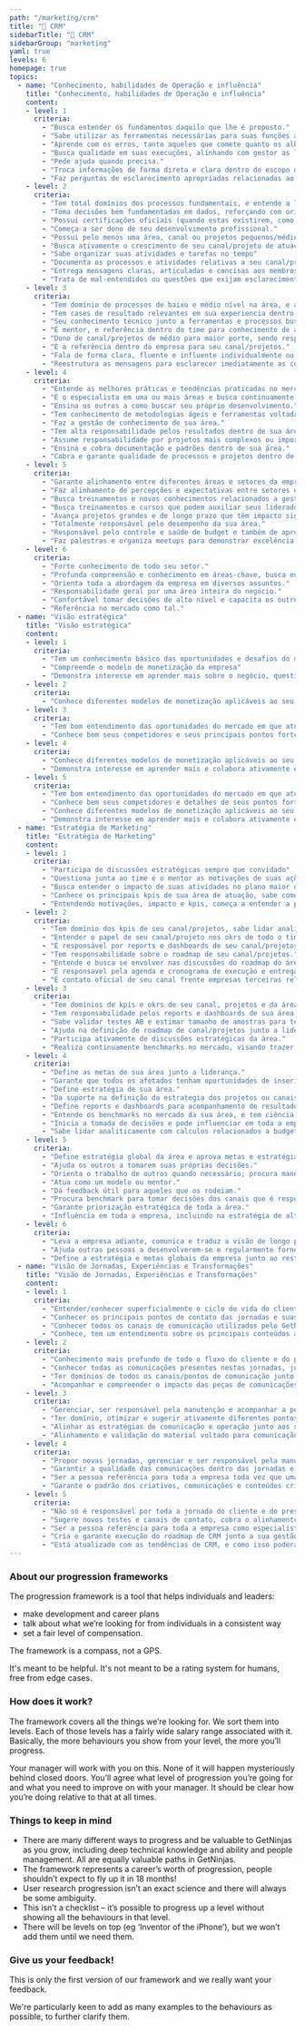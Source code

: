 ```yaml
---
path: "/marketing/crm"
title: "🧑 CRM"
sidebarTitle: "🧑 CRM"
sidebarGroup: "marketing"
yaml: true
levels: 6
homepage: true
topics:
  - name: "Conhecimento, habilidades de Operação e influência"
    title: "Conhecimento, habilidades de Operação e influência"
    content:
    - level: 1
      criteria: 
        - "Busca entender os fundamentos daquilo que lhe é proposto."
        - "Sabe utilizar as ferramentas necessárias para suas funções atuais, mas continua se aprofundando nas mesmas para suas atividades futuras."
        - "Aprende com os erros, tanto aqueles que comete quanto os alheios."
        - "Busca qualidade em suas execuções, alinhando com gestor as limitações de tempo e budget."
        - "Pede ajuda quando precisa."
        - "Troca informações de forma direta e clara dentro do escopo de trabalho."
        - "Faz perguntas de esclarecimento apropriadas relacionadas ao próprio trabalho durante as comunicações com outros."
    - level: 2
      criteria: 
        - "Tem total domínios dos processos fundamentais, e entende a lógica estrutural de campanhas e contas de canais distintos."
        - "Toma decisões bem fundamentadas em dados, reforçando com orientação da gestão, visando contribuições significativas."
        - "Possui certificações oficiais (quando estas existirem, como as do Google, Facebook e Exact Target)."
        - "Começa a ser dono de seu desenvolvimento profissional."
        - "Possui pelo menos uma área, canal ou projetos pequenos/médios em que é dono."
        - "Busca ativamente o crescimento de seu canal/projeto de atuação e é responsavel pelo resultado do memso."
        - "Sabe organizar suas atividades e tarefas no tempo"
        - "Documenta os processos e atividades relativas a seu canal/projeto (segundo orientação de mentor)"
        - "Entrega mensagens claras, articuladas e concisas aos membros da equipe e de outros squads."
        - "Trata de mal-entendidos ou questões que exijam esclarecimento ao falar com os outros ao reafirmar as informações muito diferentes."
    - level: 3
      criteria: 
        - "Tem domínio de processos de baixo e médio nível na área, e alto nível em seu canal/projetos."
        - "Tem cases de resultado relevantes em sua experiencia dentro da área (de dentro ou fora do GetNinjas)"
        - "Seu conhecimento técnico junto a ferramentas e processos busca estar na crista da onda de sua área, discutindo continuamente com outras empresas, e buscando material referente a novas praticas e features (ex. capaz de discutir de frente com especialistas do Google sobre Google Ads, ou a times de mkt/crm de outras empresas)."
        - "É mentor, e referência dentro do time para conhecimento de área."
        - "Dono de canal/projetos de médio para maior porte, sendo responsavel por seu cronograma, documentações, entregas e também da instrução de colaboradores envolvidos com os mesmos. "
        - "É a referência dentro da empresa para seu canal/projetos."
        - "Fala de forma clara, fluente e influente individualmente ou com outros grupos/pessoas."
        - "Reestrutura as mensagens para esclarecer imediatamente as confusões ou mal-entendidos, ou para modificar o tom."
    - level: 4
      criteria: 
        - "Entende as melhores práticas e tendências praticadas no mercado, faz muito benchmark, além de estar por dentro de novos canais e estratégias."
        - "É o especialista em uma ou mais áreas e busca continuamente formar novos especialistas de sua especialidade."
        - "Ensina os outros a como buscar seu próprio desenvolvimento."
        - "Tem conhecimento de metodologias ágeis e ferramentas voltadas para coordenação e organização de projetos de forma eficiente e ordenada"
        - "Faz a gestão de conhecimento de sua área."
        - "Tem alta responsabilidade pelos resultados dentro de sua área."
        - "Assume responsabilidade por projetos mais complexos ou importantes."
        - "Ensina e cobra documentação e padrões dentro de sua área."
        - "Cobra e garante qualidade de processos e projetos dentro de sua área."
    - level: 5
      criteria: 
        - "Garante alinhamento entre diferentes áreas e setores da empresa para projetos mais relevantes de seu setor, principalmente quando os mesmos precisam do suporte destas outras áreas ou setores."
        - "Faz alinhamento de percepções e expectativas entre setores e áreas diferentes dentro da empresa."
        - "Busca treinamentos e novos conhecimentos relacionados a gestão pessoal e motivação para seu setor"
        - "Busca treinamentos e cursos que podem auxiliar seus liderados a se desenvolverem"
        - "Avança projetos grandes e de longo prazo que têm impacto significativo nos negócios."
        - "Totalmente responsável pelo desempenho da sua área."
        - "Responsável pelo controle e saúde de budget e também de aprovação de pagamentos e outras transações financeiras da área."
        - "Faz palestras e organiza meetups para demonstrar excelência de seu setor fora e dentro da empresa."
    - level: 6
      criteria: 
        - "Forte conhecimento de todo seu setor."
        - "Profunda compreensão e conhecimento em áreas-chave, busca entender estas e novas áreas externamente."
        - "Orienta toda a abordagem da empresa em diversos assuntos."
        - "Responsabilidade geral por uma área inteira do negócio."
        - "Confortável tomar decisões de alto nível e capacita os outros a tomar decisões."
        - "Referência no mercado como tal."
  - name: "Visão estratégica"
    title: "Visão estratégica"
    content:
    - level: 1
      criteria: 
        - "Tem um conhecimento básico das oportunidades e desafios do mercado em que atua"
        - "Compreende o modelo de monetização da empresa"
        - "Demonstra interesse em aprender mais sobre o negócio, questionando constantemente sua liderança, e respeitando a disponibilidade, também a de outros times e dos pms nos squads."
    - level: 2
      criteria: 
        - "Conhece diferentes modelos de monetização aplicáveis ao seu negócio"
    - level: 3
      criteria: 
        - "Tem bom entendimento das oportunidades do mercado em que atua e também seus desafios"
        - "Conhece bem seus competidores e seus principais pontos fortes / fracos"
    - level: 4
      criteria: 
        - "Conhece diferentes modelos de monetização aplicáveis ao seu negócio, entendendo seus trade-offs"
        - "Demonstra interesse em aprender mais e colabora ativamente em discussões sobre o negócio"
    - level: 5
      criteria: 
        - "Tem bom entendimento das oportunidades do mercado em que atua e também seus desafios"
        - "Conhece bem seus competidores e detalhes de seus pontos fortes / fracos"
        - "Conhece diferentes modelos de monetização aplicáveis ao seu negócio, entendendo seus trade-offs"
        - "Demonstra interesse em aprender mais e colabora ativamente em discussões sobre o negócio"
  - name: "Estratégia de Marketing"
    title: "Estratégia de Marketing"
    content:
    - level: 1
      criteria: 
        - "Participa de discussões estratégicas sempre que convidado"
        - "Questiona junta ao time e o mentor as motivações de suas ações atuais."
        - "Busca entender o impacto de suas atividades no plano maior da área"
        - "Conhece os principais kpis de sua área de atuação, sabe como eles se correlacionam entre si, além de entender como são afetados por seus projetos."
        - "Entendendo motivações, impacto e kpis, começa a entender a prioridade entre suas diferentes tarefas."
    - level: 2
      criteria: 
        - "Tem domínio dos kpis de seu canal/projetos, sabe lidar analiticamente com os mesmos, para dimensionar seu impacto e escala."
        - "Entender o papel de seu canal/projeto nos okrs de todo o time."
        - "É responsável por reports e dashboards de seu canal/projetos (mesmo que não tenha desenvolvido os mesmos)"
        - "Tem responsabilidade sobre o roadmap de seu canal/projetos."
        - "Entende e busca se envolver nas discussões do roadmap do área onde está contido."
        - "É responsavel pela agenda e cronograma de execução e entregas de seu canal/projetos."
        - "É contato oficial de seu canal frente empresas terceiras relacionadas ao mesmo, quando necessário."
    - level: 3
      criteria: 
        - "Tem domínios de kpis e okrs de seu canal, projetos e da área."
        - "Tem responsabilidade pelos reports e dashboards de sua área."
        - "Sabe validar testes AB e estimar tamanho de amostras para testes."
        - "Ajuda na definição de roadmap de canal/projetos junto a liderança/mentores, e auxilia colaboradores mais juniores em seus proprios canais/projetos."
        - "Participa ativamente de discussões estratégicas da área."
        - "Realiza continuamente benchmarks no mercado, visando trazer novas estratégias e ações."
    - level: 4
      criteria: 
        - "Define as metas de sua área junto a liderança."
        - "Garante que todos os afetados tenham oportunidades de inserir decisões relevantes."
        - "Define estratégia de sua área."
        - "Da suporte na definição da estrategia dos projetos ou canais dos colaboradores mais juniores do time."
        - "Define reports e dashboards para acompanhamento de resultados de sua área para toda empresa"
        - "Entende os benchmarks no mercado da sua área, e tem ciência dos principais gaps atuais"
        - "Inicia a tomada de decisões e pode influenciar em toda a empresa."
        - "Sabe lidar analiticamente com calculos relacionados a budget, impacto e todos os kpis pertinentes ao projeto em que estiver trabalhando, ou mesmo a maioria dos projetos da área."
    - level: 5
      criteria: 
        - "Define estratégia global da área e aprova metas e estratégias locais da mesmo."
        - "Ajuda os outros a tomarem suas próprias decisões."
        - "Orienta o trabalho de outros quando necessário; procura maneiras de ajudar outras pessoas da equipe a realmente brilhar e desenvolver suas próprias habilidades."
        - "Atua como um modelo ou mentor."
        - "Dá feedback útil para aqueles que os rodeiam."
        - "Procura benchmark para tomar decisões dos canais que é responsável"
        - "Garante priorização estratégica de toda a área."
        - "Influência em toda a empresa, incluindo na estratégia de alto nível."
    - level: 6
      criteria: 
        - "Leva a empresa adiante, comunica e traduz a visão de longo prazo."
        - "Ajuda outras pessoas a desenvolverem-se e regularmente fornece um feedback perspicaz e útil para as pessoas em toda a empresa."
        - "Define a estratégia e metas globais da empresa junto ao restante da alto liderança da empresa."
  - name: "Visão de Jornadas, Experiências e Transformações"
    title: "Visão de Jornadas, Experiências e Transformações"
    content:
    - level: 1
      criteria: 
        - "Entender/conhecer superficialmente o ciclo de vida do cliente e do prestador de serviço dentro do GetNinjas."
        - "Conhecer os principais pontos de contato das jornadas e suas comunicações."
        - "Conhecer todos os canais de comunicação utilizados pelo GetNinjas, tendo um entendimento geral de seus pontos fortes e fracos."
        - "Conhece, tem um entendimento sobre os principais conteúdos abordados nos diferentes canais e jornadas."
    - level: 2
      criteria: 
        - "Conhecimento mais profundo de todo o fluxo do cliente e do prestador de serviço dentro do GetNinjas, bem como os gatilhos necessários para o decorrer dos mesmos."
        - "Conhecer todas as comunicações presentes nestas jornadas, junto com o propósito principal por trás de cada uma."
        - "Ter domínios de todos os canais/pontos de comunicação junto a clientes e prestadores, entendendo pelo menos de forma básica o reforço, redundância e sobreposição que eles causam entre si."
        - "Acompanhar e compreender o impacto das peças de comunicações para os resultados junto a nossa base de clientes ou prestadores."
    - level: 3
      criteria: 
        - "Gerenciar, ser responsável pela manutenção e acompanhar a performance da jornada do cliente ou prestador."
        - "Ter domínio, otimizar e sugerir ativamente diferentes pontos e canais de comunicação com foco em refinar a experiência e identificar gaps no ciclo de vida de nossos usuários e  maximizar resultados."
        - "Alinhar as estratégias de comunicação e operação junto aos squads de produto para diferentes canais gerenciados pela área de CRM."
        - "Alinhamento e validação do material voltado para comunicação dentro das diferentes jornadas com nossos objetivos de negócio, público-alvo e brand voice."
    - level: 4
      criteria: 
        - "Propor novas jornadas, gerenciar e ser responsável pela manutenção de toda a jornada do cliente e do prestador de serviços."
        - "Garantir a qualidade das comunicações dentro das jornadas e definição dos melhores canais com base no perfil do usuário e objetivo do fluxo, bem como buscar sempre o refinamento dos pontos com os maiores gargalos de crescimento."
        - "Ser a pessoa referência para toda a empresa toda vez que uma nova régua precisa ser criada, ou que algum novo ponto de comunicação junto ao usuário precisa ser estabelecido."
        - "Garante o padrão dos criativos, comunicações e conteúdos criados pelo time, buscando sempre pela formação de profissionais cada vez mais competentes e alinhados com nossos objetivos de negócio."
    - level: 5
      criteria: 
        - "Não só é responsável por toda a jornada do cliente e do prestador, como gerência e forma as pessoas auxiliam neste trabalho. "
        - "Sugere novos testes e canais de contato, cobra o alinhamento e qualidade das comunicações em todos os pontos de contato com os diferentes usuários dentro de todo o fluxo da empresa."
        - "Ser a pessoa referência para toda a empresa como especialista em toda a experiência do cliente e prestador de serviços dentro do GetNinjas."
        - "Cria e garante execução do roadmap de CRM junto a sua gestão e a gestão da empresa."
        - "Está atualizado com as tendências de CRM, e como isso poderá impactar a área no médio/longo prazo"
---
```

### About our progression frameworks
The progression framework is a tool that helps individuals and leaders:
- make development and career plans
- talk about what we’re looking for from individuals in a consistent way
- set a fair level of compensation.

The framework is a compass, not a GPS.

It's meant to be helpful. It's not meant to be a rating system for humans, free from edge cases.

### How does it work?
The framework covers all the things we’re looking for. We sort them into levels. Each of those levels has a fairly wide salary range associated with it. Basically, the more behaviours you show from your level, the more you’ll progress.

Your manager will work with you on this. None of it will happen mysteriously behind closed doors. You’ll agree what level of progression you’re going for and what you need to improve on with your manager. It should be clear how you’re doing relative to that at all times.

### Things to keep in mind
- There are many different ways to progress and be valuable to GetNinjas as you grow, including deep technical knowledge and ability and people management. All are equally valuable paths in GetNinjas.
- The framework represents a career’s worth of progression, people shouldn’t expect to fly up it in 18 months!
- User research progression isn’t an exact science and there will always be some ambiguity.
- This isn’t a checklist – it’s possible to progress up a level without showing all the behaviours in that level.
- There will be levels on top (eg ‘Inventor of the iPhone’), but we won’t add them until we need them.

### Give us your feedback!
This is only the first version of our framework and we really want your feedback.

We're particularly keen to add as many examples to the behaviours as possible, to further clarify them.
